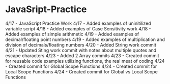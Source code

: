 # JavaSript-Practice
4/17 - JavaScript Practice Work
4/17 - Added examples of uninitilized variable script
4/18 - Added examples of Case Sensitivity work
4/18 - Added examples of simple arithmetic
4/19 - Added examples of decimal/floating point numbers
4/19 - Added examples of multiplication and division of decimals/floating numbers
4/20 - Added String work commit
4/21 - Updated Sting work commit with notes about multiple quotes and escape characters
4/23 - Added 2 Array commits
4/23 - Created commit for reusable code examples utilizing functions, the real meat of coding
4/24 - Created commit for Global Scope Functions
4/24 - Created commit for Local Scope Functions
4/24 - Created commit for Global vs Local Scope Functions
